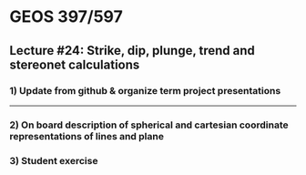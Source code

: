 # GEOS 397/597

## Lecture #24: Strike, dip, plunge, trend and stereonet calculations

### 1) Update from github & organize term project presentations
---
### 2) On board description of spherical and cartesian coordinate representations of lines and plane

### 3) Student exercise